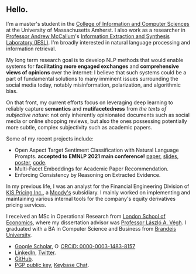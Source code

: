 ## Hello.

I'm a master's student in the [College of Information and Computer Sciences](https://www.cics.umass.edu/) at the University of Massachusetts Amherst. I also work as a researcher in [Professor Andrew McCallum](https://people.cs.umass.edu/~mccallum/)'s [Information Extraction and Synthesis Laboratory (IESL)](http://www.iesl.cs.umass.edu/). I'm broadly interested in natural language processing and information retrieval.

My long term research goal is to develop NLP methods that would enable systems for **facilitating more engaged exchanges** and **comprehensive views of opinions** over the internet: I believe that such systems could be a part of fundamental solutions to many imminent issues surrounding the social media today, notably misinformation, polarization, and algorithmic bias.

On that front, my current efforts focus on leveraging deep learning to reliably capture **semantics** and **mutifacetedness** from *the texts of subjective nature*: not only inherently opinionated documents such as social media or online shopping reviews, but also the ones possessing potentially more subtle, complex subjectivity such as academic papers.

Some of my recent projects include:

* Open Aspect Target Sentiment Classification with Natural Language Prompts. **accepted to EMNLP 2021 main conference!** [paper](https://link.iamblogger.net/atscprompts-paper), [slides](https://link.iamblogger.net/atscprompts-slides), [poster](https://link.iamblogger.net/atscprompts-poster), [code](https://link.iamblogger.net/atscprompts).
* Multi-Facet Embeddings for Academic Paper Recommendation.
* Enforcing Consistency by Reasoning on Extracted Evidence.

In my previous life, I was an analyst for the Financial Engineering Division of [KIS Pricing Inc.](https://eng.bond.co.kr), a [Moody's](https://www.moodys.com/) subsidiary. I mainly worked on implementing and maintaining various internal tools for the company's equity derivatives pricing services.

I received an MSc in Operational Research from [London School of Economics](https://www.lse.ac.uk), where my dissertation advisor was [Professor László A. Végh](http://personal.lse.ac.uk/veghl/). I graduated with a BA in Computer Science and Business from [Brandeis University](https://www.brandeis.edu/).

* [Google Scholar](https://link.iamblogger.net/google-scholar-ronald), <a itemscope itemtype="https://schema.org/Person" itemprop="sameAs" content="https://orcid.org/0000-0003-1483-8157" href="https://link.iamblogger.net/orcid" target="orcid.widget" rel="me noopener noreferrer"><img src="https://orcid.org/sites/default/files/images/orcid_16x16.png" style="width:1em;margin-right:.2em;" alt="ORCID iD icon">ORCiD: 0000-0003-1483-8157</a>
* [LinkedIn](https://link.iamblogger.net/linkedin), [Twitter](https://link.iamblogger.net/twitter).
* [GitHub](https://link.iamblogger.net/githubrepos).
* [PGP public key](https://link.iamblogger.net/pgppublic), [Keybase Chat](https://link.iamblogger.net/keybase).
